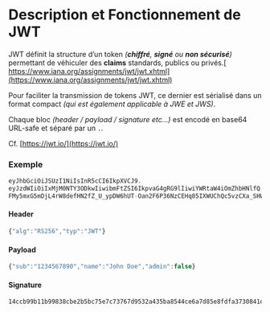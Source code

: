 # Description et Fonctionnement de JWT

JWT définit la structure d’un token _\(**chiffré**, **signé** ou **non sécurisé**\)_ permettant de véhiculer des **claims** standards, publics ou privés.[ https://www.iana.org/assignments/jwt/jwt.xhtml](https://www.iana.org/assignments/jwt/jwt.xhtml)

Pour faciliter la transmission de tokens JWT, ce dernier est sérialisé dans un format compact _\(qui est également applicable à JWE et JWS\)_.

Chaque bloc _\(header / payload / signature etc…\)_ est encodé en base64 URL-safe et séparé par un `.`.

Cf. [https://jwt.io/](https://jwt.io/)

### Exemple

```javascript
eyJhbGciOiJSUzI1NiIsInR5cCI6IkpXVCJ9.
eyJzdWIiOiIxMjM0NTY3ODkwIiwibmFtZSI6IkpvaG4gRG9lIiwiYWRtaW4iOmZhbHNlfQ.
FMy5mxG5mDjL4rW8defHN2fZ_U_ypDW6hUT-Oan2F6P36NzCEHq85IXWUChQc5vzCXa_SHWK9j1ZZG3vRwuEkEH-lA_FNPL2EAQjdqq_qxMhaS5SscW8RVb30rd7lw1-OvEESrKcAtqipDmkufpsv3R3YWBItF1Uev0wF1U9QGU
```

#### Header

```javascript
{"alg":"RS256","typ":"JWT"}
```

#### **Payload**

```javascript
{"sub":"1234567890","name":"John Doe","admin":false}
```

#### **Signature**

```text
14ccb99b11b99838cbe2b5bc75e7c73767d9532a435ba8544ce6a7d85e8fdfa3730841eaf392175940a141ce6fcc25da48758af63d59646def470b849041e500534f2f610042376aaaac4c85a4b94ac716f1155bdf4addee5c353af1044ab29c02daa2a439a4b9fa6cbf7477616048b45d547afd3017553d4065
```




